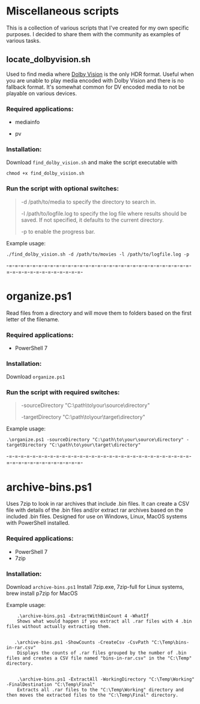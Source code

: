 # Miscellaneous scripts
This is a collection of various scripts that I've created for my own specific purposes. I decided to share them with the community as examples of various tasks.

## locate_dolbyvision.sh

Used to find media where [Dolby Vision](https://en.wikipedia.org/wiki/Dolby_Vision) is the only HDR format. Useful when you are unable to play media encoded with Dolby Vision and there is no fallback format. It's somewhat common for DV encoded media to not be playable on various devices.

### Required applications:
-  mediainfo
*  pv

### Installation:
Download `find_dolby_vision.sh` and make the script executable with

    chmod +x find_dolby_vision.sh
### Run the script with optional switches:

> -d /path/to/media to specify the directory to search in.
>  
> -l /path/to/logfile.log to specify the log file where results should be saved. If not specified, it defaults to the current directory.
> 
> -p to enable the progress bar.

Example usage:
````
./find_dolby_vision.sh -d /path/to/movies -l /path/to/logfile.log -p
````
-=-=-=-=-=-=-=-=-=-=-=-=-=-=-=-=-=-=-=-=-=-=-=-=-=-=-=-=-=-=-=-=-=-=-=-=-=-=-=-=-=-=-=-=-
 
# organize.ps1

Read files from a directory and will move them to folders based on the first letter of the filename.

### Required applications:

- PowerShell 7

### Installation:
Download `organize.ps1`

### Run the script with required switches:

> -sourceDirectory "C:\path\to\your\source\directory"
> 
> -targetDirectory "C:\path\to\your\target\directory"

Example usage:
````
.\organize.ps1 -sourceDirectory "C:\path\to\your\source\directory" -targetDirectory "C:\path\to\your\target\directory"
````
-=-=-=-=-=-=-=-=-=-=-=-=-=-=-=-=-=-=-=-=-=-=-=-=-=-=-=-=-=-=-=-=-=-=-=-=-=-=-=-=-=-=-=-=-
 
# archive-bins.ps1

Uses 7zip to look in rar archives that include .bin files. It can create a CSV file with details of the .bin files and/or extract rar archives based on the included .bin files. Designed for use on Windows, Linux, MacOS systems with PowerShell installed.

### Required applications:

- PowerShell 7
- 7zip
  
### Installation:
Download `archive-bins.ps1`
Install 7zip.exe, 7zip-full for Linux systems, brew install p7zip for MacOS

Example usage:
````
    .\archive-bins.ps1 -ExtractWithBinCount 4 -WhatIf
    Shows what would happen if you extract all .rar files with 4 .bin files without actually extracting them.


   .\archive-bins.ps1 -ShowCounts -CreateCsv -CsvPath "C:\Temp\bins-in-rar.csv"
    Displays the counts of .rar files grouped by the number of .bin files and creates a CSV file named "bins-in-rar.csv" in the "C:\Temp" directory.


    .\archive-bins.ps1 -ExtractAll -WorkingDirectory "C:\Temp\Working" -FinalDestination "C:\Temp\Final"
    Extracts all .rar files to the "C:\Temp\Working" directory and then moves the extracted files to the "C:\Temp\Final" directory.
````
